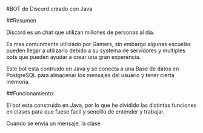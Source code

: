 #BOT de Discord creado con Java

##Resumen

Discord es un chat que utilizan millones de personas al dia.

Es mas comunmente utilizado por Gamers, sin embargo algunas escuelas pueden llegar a utilizarlo debido a su systema de servidores y multiples bots que pueden ayudar a crear una gran experencia.

Este bot esta contruido en Java y se conecta a una Base de datos en PostgreSQL para almacenar los mensajes del usuario y tener cierta memoria.

##Funcionamiento:

El bot esta construido en Java, por lo que he dividido las distintas funciones en clases para que fuese facil y sencillo de entender y trabajar.

Cuando se envia un mensaje, la clase 
